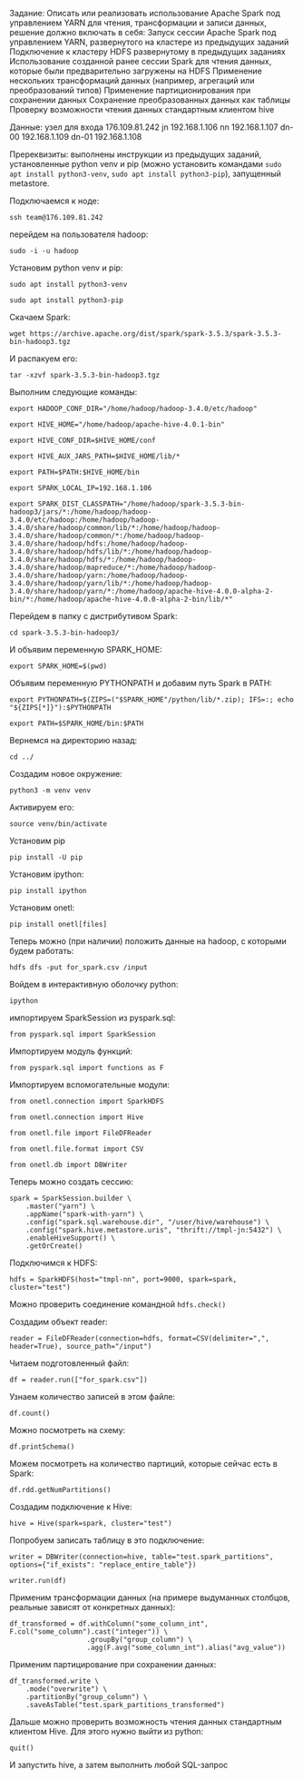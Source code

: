 
Задание:
Описать или реализовать использование Apache Spark под управлением YARN
для чтения, трансформации и записи данных, решение должно включать в себя:
Запуск сессии Apache Spark под управлением YARN, развернутого на кластере из предыдущих заданий
Подключение к кластеру HDFS развернутому в предыдущих заданиях
Использование созданной ранее сессии Spark для чтения данных, которые были предварительно загружены на HDFS
Применение нескольких трансформаций данных (например, агрегаций или преобразований типов)
Применение партиционирования при сохранении данных
Сохранение преобразованных данных как таблицы
Проверку возможности чтения данных стандартным клиентом hive

Данные:
узел для входа 176.109.81.242 
jn 192.168.1.106 
nn 192.168.1.107 
dn-00 192.168.1.109 
dn-01 192.168.1.108

Пререквизиты: выполнены инструкции из предыдущих заданий, установленные python venv и pip (можно установить командами ```sudo apt install python3-venv```, ```sudo apt install python3-pip```), запущенный metastore.

Подключаемся к ноде:
```
ssh team@176.109.81.242
```

перейдем на пользователя hadoop:
```
sudo -i -u hadoop
```

Установим python venv и pip:
```
sudo apt install python3-venv
```
```
sudo apt install python3-pip
```

Скачаем Spark:
```
wget https://archive.apache.org/dist/spark/spark-3.5.3/spark-3.5.3-bin-hadoop3.tgz
```
И распакуем его:
```
tar -xzvf spark-3.5.3-bin-hadoop3.tgz
```

Выполним следующие команды:
```
export HADOOP_CONF_DIR="/home/hadoop/hadoop-3.4.0/etc/hadoop"
```
```
export HIVE_HOME="/home/hadoop/apache-hive-4.0.1-bin"
```
```
export HIVE_CONF_DIR=$HIVE_HOME/conf
```
```
export HIVE_AUX_JARS_PATH=$HIVE_HOME/lib/*
```
```
export PATH=$PATH:$HIVE_HOME/bin
```
```
export SPARK_LOCAL_IP=192.168.1.106
```
```
export SPARK_DIST_CLASSPATH="/home/hadoop/spark-3.5.3-bin-hadoop3/jars/*:/home/hadoop/hadoop-3.4.0/etc/hadoop:/home/hadoop/hadoop-3.4.0/share/hadoop/common/lib/*:/home/hadoop/hadoop-3.4.0/share/hadoop/common/*:/home/hadoop/hadoop-3.4.0/share/hadoop/hdfs:/home/hadoop/hadoop-3.4.0/share/hadoop/hdfs/lib/*:/home/hadoop/hadoop-3.4.0/share/hadoop/hdfs/*:/home/hadoop/hadoop-3.4.0/share/hadoop/mapreduce/*:/home/hadoop/hadoop-3.4.0/share/hadoop/yarn:/home/hadoop/hadoop-3.4.0/share/hadoop/yarn/lib/*:/home/hadoop/hadoop-3.4.0/share/hadoop/yarn/*:/home/hadoop/apache-hive-4.0.0-alpha-2-bin/*:/home/hadoop/apache-hive-4.0.0-alpha-2-bin/lib/*"
```
Перейдем в папку с дистрибутивом Spark:
```
cd spark-3.5.3-bin-hadoop3/
```
И объявим переменную SPARK_HOME:
```
export SPARK_HOME=$(pwd)
```

Объявим переменную PYTHONPATH и добавим путь Spark в PATH:
```
export PYTHONPATH=$(ZIPS=("$SPARK_HOME"/python/lib/*.zip); IFS=:; echo "${ZIPS[*]}"):$PYTHONPATH
```
```
export PATH=$SPARK_HOME/bin:$PATH
```
Вернемся на директорию назад:
```
cd ../
```

Создадим новое окружение:
```
python3 -m venv venv
```

Активируем его:
```
source venv/bin/activate
```

Установим pip
```
pip install -U pip
```

Установим ipython:
```
pip install ipython
```

Установим onetl:
```
pip install onetl[files]
```

Теперь можно (при наличии) положить данные на hadoop, с которыми будем работать:
```
hdfs dfs -put for_spark.csv /input
```

Войдем в интерактивную оболочку python:
```
ipython
```
импортируем SparkSession из pyspark.sql:
```
from pyspark.sql import SparkSession
```
Импортируем модуль функций:
```
from pyspark.sql import functions as F
```
Импортируем вспомогательные модули:
```
from onetl.connection import SparkHDFS
```
```
from onetl.connection import Hive
```
```
from onetl.file import FileDFReader
```
```
from onetl.file.format import CSV
```
```
from onetl.db import DBWriter
```

Теперь можно создать сессию:
```
spark = SparkSession.builder \
    .master("yarn") \
    .appName("spark-with-yarn") \
    .config("spark.sql.warehouse.dir", "/user/hive/warehouse") \
    .config("spark.hive.metastore.uris", "thrift://tmpl-jn:5432") \
    .enableHiveSupport() \
    .getOrCreate()
```
Подключимся к HDFS:
```
hdfs = SparkHDFS(host="tmpl-nn", port=9000, spark=spark, cluster="test")
```
Можно проверить соединение командной ```hdfs.check()```

Создадим объект reader:
```
reader = FileDFReader(connection=hdfs, format=CSV(delimiter=",", header=True), source_path="/input")
```

Читаем подготовленный файл:
```
df = reader.run(["for_spark.csv"])
```

Узнаем количество записей в этом файле:
```
df.count()
```
Можно посмотреть на схему:
```
df.printSchema()
```
Можем посмотреть на количество партиций, которые сейчас есть в Spark:
```
df.rdd.getNumPartitions()
```

Создадим подключение к Hive:
```
hive = Hive(spark=spark, cluster="test")
```
Попробуем записать таблицу в это подключение:
```
writer = DBWriter(connection=hive, table="test.spark_partitions", options={"if_exists": "replace_entire_table"})
```
```
writer.run(df)
```

Применим трансформации данных (на примере выдуманных столбцов, реальные зависят от конкретных данных):
```
df_transformed = df.withColumn("some_column_int", F.col("some_column").cast("integer")) \
                   .groupBy("group_column") \
                   .agg(F.avg("some_column_int").alias("avg_value"))
```
Применим партицирование при сохранении данных:
```
df_transformed.write \
    .mode("overwrite") \
    .partitionBy("group_column") \
    .saveAsTable("test.spark_partitions_transformed")
```
Дальше можно проверить возможность чтения данных стандартным клиентом Hive. Для этого нужно выйти из python:
```
quit()
```
И запустить hive, а затем выполнить любой SQL-запрос
